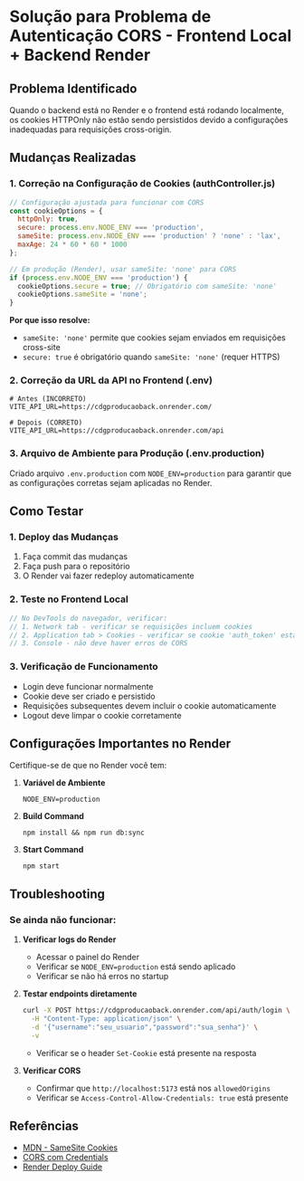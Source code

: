 # Solução para Problema de Autenticação CORS - Frontend Local + Backend Render

## Problema Identificado

Quando o backend está no Render e o frontend está rodando localmente, os cookies HTTPOnly não estão sendo persistidos devido a configurações inadequadas para requisições cross-origin.

## Mudanças Realizadas

### 1. **Correção na Configuração de Cookies (authController.js)**

```javascript
// Configuração ajustada para funcionar com CORS
const cookieOptions = {
  httpOnly: true,
  secure: process.env.NODE_ENV === 'production',
  sameSite: process.env.NODE_ENV === 'production' ? 'none' : 'lax',
  maxAge: 24 * 60 * 60 * 1000
};

// Em produção (Render), usar sameSite: 'none' para CORS
if (process.env.NODE_ENV === 'production') {
  cookieOptions.secure = true; // Obrigatório com sameSite: 'none'
  cookieOptions.sameSite = 'none';
}
```

**Por que isso resolve:**
- `sameSite: 'none'` permite que cookies sejam enviados em requisições cross-site
- `secure: true` é obrigatório quando `sameSite: 'none'` (requer HTTPS)

### 2. **Correção da URL da API no Frontend (.env)**

```env
# Antes (INCORRETO)
VITE_API_URL=https://cdgproducaoback.onrender.com/

# Depois (CORRETO)
VITE_API_URL=https://cdgproducaoback.onrender.com/api
```

### 3. **Arquivo de Ambiente para Produção (.env.production)**

Criado arquivo `.env.production` com `NODE_ENV=production` para garantir que as configurações corretas sejam aplicadas no Render.

## Como Testar

### 1. **Deploy das Mudanças**
1. Faça commit das mudanças
2. Faça push para o repositório
3. O Render vai fazer redeploy automaticamente

### 2. **Teste no Frontend Local**
```javascript
// No DevTools do navegador, verificar:
// 1. Network tab - verificar se requisições incluem cookies
// 2. Application tab > Cookies - verificar se cookie 'auth_token' está presente
// 3. Console - não deve haver erros de CORS
```

### 3. **Verificação de Funcionamento**
- Login deve funcionar normalmente
- Cookie deve ser criado e persistido
- Requisições subsequentes devem incluir o cookie automaticamente
- Logout deve limpar o cookie corretamente

## Configurações Importantes no Render

Certifique-se de que no Render você tem:

1. **Variável de Ambiente**
   ```
   NODE_ENV=production
   ```

2. **Build Command**
   ```
   npm install && npm run db:sync
   ```

3. **Start Command**
   ```
   npm start
   ```

## Troubleshooting

### Se ainda não funcionar:

1. **Verificar logs do Render**
   - Acessar o painel do Render
   - Verificar se `NODE_ENV=production` está sendo aplicado
   - Verificar se não há erros no startup

2. **Testar endpoints diretamente**
   ```bash
   curl -X POST https://cdgproducaoback.onrender.com/api/auth/login \
     -H "Content-Type: application/json" \
     -d '{"username":"seu_usuario","password":"sua_senha"}' \
     -v
   ```
   - Verificar se o header `Set-Cookie` está presente na resposta

3. **Verificar CORS**
   - Confirmar que `http://localhost:5173` está nos `allowedOrigins`
   - Verificar se `Access-Control-Allow-Credentials: true` está presente

## Referências

- [MDN - SameSite Cookies](https://developer.mozilla.org/en-US/docs/Web/HTTP/Headers/Set-Cookie/SameSite)
- [CORS com Credentials](https://developer.mozilla.org/en-US/docs/Web/HTTP/CORS#requests_with_credentials)
- [Render Deploy Guide](https://render.com/docs/deploy-node-express-app)

